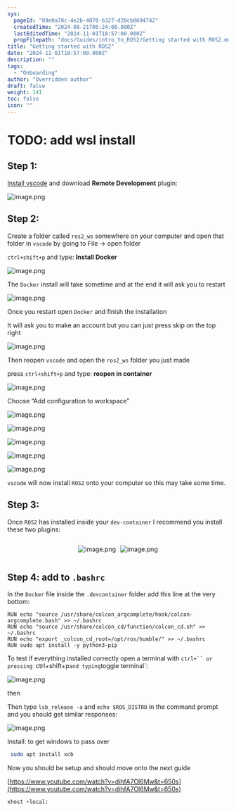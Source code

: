 ```yaml
---
sys:
  pageId: "89e0a78c-4e2b-4070-b327-d28cb0694742"
  createdTime: "2024-08-21T00:24:00.000Z"
  lastEditedTime: "2024-11-01T18:57:00.000Z"
  propFilepath: "docs/Guides/intro_to_ROS2/Getting started with ROS2.md"
title: "Getting started with ROS2"
date: "2024-11-01T18:57:00.000Z"
description: ""
tags:
  - "Onboarding"
author: "Overridden author"
draft: false
weight: 141
toc: false
icon: ""
---
```


# TODO: add wsl install

## Step 1:

[Install vscode](https://code.visualstudio.com/download) and download **Remote Development** plugin:

![image.png](https://prod-files-secure.s3.us-west-2.amazonaws.com/d518164a-d88e-44d1-a4ee-3adb3bd8bce0/efb52993-1881-4a40-b95e-6f020334f022/image.png?X-Amz-Algorithm=AWS4-HMAC-SHA256&X-Amz-Content-Sha256=UNSIGNED-PAYLOAD&X-Amz-Credential=ASIAZI2LB466RJ6DVTWQ%2F20250406%2Fus-west-2%2Fs3%2Faws4_request&X-Amz-Date=20250406T100818Z&X-Amz-Expires=3600&X-Amz-Security-Token=IQoJb3JpZ2luX2VjEMn%2F%2F%2F%2F%2F%2F%2F%2F%2F%2FwEaCXVzLXdlc3QtMiJHMEUCIQC6bgGgGh%2FQO4EBz7L4ozFQBwXyca%2FmExdGY0dW5CGjqwIgTQPX3GVcAScQ8fuwSTFIYZgenXnxHTHrIYPMQIn7wZ4q%2FwMIQhAAGgw2Mzc0MjMxODM4MDUiDMjs5qqGDK5sJUFm0SrcA2VXerj%2BagTrJSyZOnl83kE80GTRR%2B79%2B58hI%2FOw9M%2Fwd153g%2FXILUNJdBgoJcFNttxq9fvOWna2Kw8YcnSpvuTPEaZpPJQywyZ9aTBHo%2F4Dq3O%2Fhw5nXbL%2BQ290HNuhpy%2FanIVh24Zj%2BAF3aqcOWKMEW82HPAI10AiGtaYgBdREWKi8ejTKOp3JmsCqsKbruXIlrZY1B7u18Kf3eDTBXn9MA1KIephHQG8ADAu6R6HyKoFRFJGiyqOOh34WphvF4Oc%2FCRqfMCneFxAl7YrmfwFAMRoAhkofoqaIp8Hl2KHi97yZlnP4EyknGkeEDm7ui2mdKNsx3xEHjc5Td%2FjjO6iPzjFJQNlrIP6ZDwnxoS4TvWQRqzOz5cx1GphJVU1QQUfuinCyRyYM6%2BvgRpH2ZPR2BXzNJgL2NDAdUstR%2FsJ%2FZ2vl90GAZzPmRUlR%2BcP9bj0CItw66uKEqzSnpWOBoTgfAd2QHVE0s4etCG9IxJk77UIAUQcaiPTs%2FlQlM3euxTTDWy%2ByEC%2F%2FMEZsqqviiRjKYuKagcehcgUZFWipYgmMHOr5GfK%2F8mX8ORTnZwJOyEC7cgiQihnSrjs93mruXc6xJSJMeIyjJ1oe7%2B%2Fvr5OqYzh5uNwMrVWm09dcMOf%2FyL8GOqUBoL4IaheBFtOiH96jJITn9clDMmH0ybfEc4nw1ebT1QxF1Njoz%2B35yGE9FBgzEHXyPdXCOSsyTx2oAwF1UJ5r0RvcEyKgqy9vVptP6s1xsiRbsFXQm8lrqeKenAvw6nHqeOpR8l1K%2FPWopcPQfa4zJxdNK65jamPIb3KFUO7ThH7VNt5cTajok8q4tUCfh%2Bhy18yaIYsCshxHi6%2FvWdDhUXNwIz%2BD&X-Amz-Signature=798caa34e6511caf18af86fcdf5bcdf61a69b1ddaff32559c0e149885bf08f50&X-Amz-SignedHeaders=host&x-id=GetObject)

## Step 2:

Create a folder called `ros2_ws` somewhere on your computer and open that folder in `vscode` by going to File → open folder 

`ctrl+shift+p` and type: **Install Docker**

![image.png](https://prod-files-secure.s3.us-west-2.amazonaws.com/d518164a-d88e-44d1-a4ee-3adb3bd8bce0/2269dc0e-1cd5-47ff-bceb-c04ad9b2eab0/image.png?X-Amz-Algorithm=AWS4-HMAC-SHA256&X-Amz-Content-Sha256=UNSIGNED-PAYLOAD&X-Amz-Credential=ASIAZI2LB466RJ6DVTWQ%2F20250406%2Fus-west-2%2Fs3%2Faws4_request&X-Amz-Date=20250406T100818Z&X-Amz-Expires=3600&X-Amz-Security-Token=IQoJb3JpZ2luX2VjEMn%2F%2F%2F%2F%2F%2F%2F%2F%2F%2FwEaCXVzLXdlc3QtMiJHMEUCIQC6bgGgGh%2FQO4EBz7L4ozFQBwXyca%2FmExdGY0dW5CGjqwIgTQPX3GVcAScQ8fuwSTFIYZgenXnxHTHrIYPMQIn7wZ4q%2FwMIQhAAGgw2Mzc0MjMxODM4MDUiDMjs5qqGDK5sJUFm0SrcA2VXerj%2BagTrJSyZOnl83kE80GTRR%2B79%2B58hI%2FOw9M%2Fwd153g%2FXILUNJdBgoJcFNttxq9fvOWna2Kw8YcnSpvuTPEaZpPJQywyZ9aTBHo%2F4Dq3O%2Fhw5nXbL%2BQ290HNuhpy%2FanIVh24Zj%2BAF3aqcOWKMEW82HPAI10AiGtaYgBdREWKi8ejTKOp3JmsCqsKbruXIlrZY1B7u18Kf3eDTBXn9MA1KIephHQG8ADAu6R6HyKoFRFJGiyqOOh34WphvF4Oc%2FCRqfMCneFxAl7YrmfwFAMRoAhkofoqaIp8Hl2KHi97yZlnP4EyknGkeEDm7ui2mdKNsx3xEHjc5Td%2FjjO6iPzjFJQNlrIP6ZDwnxoS4TvWQRqzOz5cx1GphJVU1QQUfuinCyRyYM6%2BvgRpH2ZPR2BXzNJgL2NDAdUstR%2FsJ%2FZ2vl90GAZzPmRUlR%2BcP9bj0CItw66uKEqzSnpWOBoTgfAd2QHVE0s4etCG9IxJk77UIAUQcaiPTs%2FlQlM3euxTTDWy%2ByEC%2F%2FMEZsqqviiRjKYuKagcehcgUZFWipYgmMHOr5GfK%2F8mX8ORTnZwJOyEC7cgiQihnSrjs93mruXc6xJSJMeIyjJ1oe7%2B%2Fvr5OqYzh5uNwMrVWm09dcMOf%2FyL8GOqUBoL4IaheBFtOiH96jJITn9clDMmH0ybfEc4nw1ebT1QxF1Njoz%2B35yGE9FBgzEHXyPdXCOSsyTx2oAwF1UJ5r0RvcEyKgqy9vVptP6s1xsiRbsFXQm8lrqeKenAvw6nHqeOpR8l1K%2FPWopcPQfa4zJxdNK65jamPIb3KFUO7ThH7VNt5cTajok8q4tUCfh%2Bhy18yaIYsCshxHi6%2FvWdDhUXNwIz%2BD&X-Amz-Signature=cfa3f99555fc60742afa7d89b9477fe61e9aad175ef2c5215cbc2e93d72e87a3&X-Amz-SignedHeaders=host&x-id=GetObject)

The `Docker` install will take sometime and at the end it will ask you to restart

![image.png](https://prod-files-secure.s3.us-west-2.amazonaws.com/d518164a-d88e-44d1-a4ee-3adb3bd8bce0/ed233f78-be33-4b1f-b89c-9c346c0e961e/image.png?X-Amz-Algorithm=AWS4-HMAC-SHA256&X-Amz-Content-Sha256=UNSIGNED-PAYLOAD&X-Amz-Credential=ASIAZI2LB466RJ6DVTWQ%2F20250406%2Fus-west-2%2Fs3%2Faws4_request&X-Amz-Date=20250406T100818Z&X-Amz-Expires=3600&X-Amz-Security-Token=IQoJb3JpZ2luX2VjEMn%2F%2F%2F%2F%2F%2F%2F%2F%2F%2FwEaCXVzLXdlc3QtMiJHMEUCIQC6bgGgGh%2FQO4EBz7L4ozFQBwXyca%2FmExdGY0dW5CGjqwIgTQPX3GVcAScQ8fuwSTFIYZgenXnxHTHrIYPMQIn7wZ4q%2FwMIQhAAGgw2Mzc0MjMxODM4MDUiDMjs5qqGDK5sJUFm0SrcA2VXerj%2BagTrJSyZOnl83kE80GTRR%2B79%2B58hI%2FOw9M%2Fwd153g%2FXILUNJdBgoJcFNttxq9fvOWna2Kw8YcnSpvuTPEaZpPJQywyZ9aTBHo%2F4Dq3O%2Fhw5nXbL%2BQ290HNuhpy%2FanIVh24Zj%2BAF3aqcOWKMEW82HPAI10AiGtaYgBdREWKi8ejTKOp3JmsCqsKbruXIlrZY1B7u18Kf3eDTBXn9MA1KIephHQG8ADAu6R6HyKoFRFJGiyqOOh34WphvF4Oc%2FCRqfMCneFxAl7YrmfwFAMRoAhkofoqaIp8Hl2KHi97yZlnP4EyknGkeEDm7ui2mdKNsx3xEHjc5Td%2FjjO6iPzjFJQNlrIP6ZDwnxoS4TvWQRqzOz5cx1GphJVU1QQUfuinCyRyYM6%2BvgRpH2ZPR2BXzNJgL2NDAdUstR%2FsJ%2FZ2vl90GAZzPmRUlR%2BcP9bj0CItw66uKEqzSnpWOBoTgfAd2QHVE0s4etCG9IxJk77UIAUQcaiPTs%2FlQlM3euxTTDWy%2ByEC%2F%2FMEZsqqviiRjKYuKagcehcgUZFWipYgmMHOr5GfK%2F8mX8ORTnZwJOyEC7cgiQihnSrjs93mruXc6xJSJMeIyjJ1oe7%2B%2Fvr5OqYzh5uNwMrVWm09dcMOf%2FyL8GOqUBoL4IaheBFtOiH96jJITn9clDMmH0ybfEc4nw1ebT1QxF1Njoz%2B35yGE9FBgzEHXyPdXCOSsyTx2oAwF1UJ5r0RvcEyKgqy9vVptP6s1xsiRbsFXQm8lrqeKenAvw6nHqeOpR8l1K%2FPWopcPQfa4zJxdNK65jamPIb3KFUO7ThH7VNt5cTajok8q4tUCfh%2Bhy18yaIYsCshxHi6%2FvWdDhUXNwIz%2BD&X-Amz-Signature=6a52615c6759168c69805b61cc3acf6eeee46f03b8beffe739b4a89e25f8d3bf&X-Amz-SignedHeaders=host&x-id=GetObject)

Once you restart open `Docker` and finish the installation

It will ask you to make an account but you can just press skip on the top right

![image.png](https://prod-files-secure.s3.us-west-2.amazonaws.com/d518164a-d88e-44d1-a4ee-3adb3bd8bce0/21010ad9-1659-4fd9-9f59-9932a09b2a3d/image.png?X-Amz-Algorithm=AWS4-HMAC-SHA256&X-Amz-Content-Sha256=UNSIGNED-PAYLOAD&X-Amz-Credential=ASIAZI2LB466RJ6DVTWQ%2F20250406%2Fus-west-2%2Fs3%2Faws4_request&X-Amz-Date=20250406T100818Z&X-Amz-Expires=3600&X-Amz-Security-Token=IQoJb3JpZ2luX2VjEMn%2F%2F%2F%2F%2F%2F%2F%2F%2F%2FwEaCXVzLXdlc3QtMiJHMEUCIQC6bgGgGh%2FQO4EBz7L4ozFQBwXyca%2FmExdGY0dW5CGjqwIgTQPX3GVcAScQ8fuwSTFIYZgenXnxHTHrIYPMQIn7wZ4q%2FwMIQhAAGgw2Mzc0MjMxODM4MDUiDMjs5qqGDK5sJUFm0SrcA2VXerj%2BagTrJSyZOnl83kE80GTRR%2B79%2B58hI%2FOw9M%2Fwd153g%2FXILUNJdBgoJcFNttxq9fvOWna2Kw8YcnSpvuTPEaZpPJQywyZ9aTBHo%2F4Dq3O%2Fhw5nXbL%2BQ290HNuhpy%2FanIVh24Zj%2BAF3aqcOWKMEW82HPAI10AiGtaYgBdREWKi8ejTKOp3JmsCqsKbruXIlrZY1B7u18Kf3eDTBXn9MA1KIephHQG8ADAu6R6HyKoFRFJGiyqOOh34WphvF4Oc%2FCRqfMCneFxAl7YrmfwFAMRoAhkofoqaIp8Hl2KHi97yZlnP4EyknGkeEDm7ui2mdKNsx3xEHjc5Td%2FjjO6iPzjFJQNlrIP6ZDwnxoS4TvWQRqzOz5cx1GphJVU1QQUfuinCyRyYM6%2BvgRpH2ZPR2BXzNJgL2NDAdUstR%2FsJ%2FZ2vl90GAZzPmRUlR%2BcP9bj0CItw66uKEqzSnpWOBoTgfAd2QHVE0s4etCG9IxJk77UIAUQcaiPTs%2FlQlM3euxTTDWy%2ByEC%2F%2FMEZsqqviiRjKYuKagcehcgUZFWipYgmMHOr5GfK%2F8mX8ORTnZwJOyEC7cgiQihnSrjs93mruXc6xJSJMeIyjJ1oe7%2B%2Fvr5OqYzh5uNwMrVWm09dcMOf%2FyL8GOqUBoL4IaheBFtOiH96jJITn9clDMmH0ybfEc4nw1ebT1QxF1Njoz%2B35yGE9FBgzEHXyPdXCOSsyTx2oAwF1UJ5r0RvcEyKgqy9vVptP6s1xsiRbsFXQm8lrqeKenAvw6nHqeOpR8l1K%2FPWopcPQfa4zJxdNK65jamPIb3KFUO7ThH7VNt5cTajok8q4tUCfh%2Bhy18yaIYsCshxHi6%2FvWdDhUXNwIz%2BD&X-Amz-Signature=7bdbd277ecc92119ed1f6b7d1ab183b6a28e769a4546c0dd05df8dea2685ddf6&X-Amz-SignedHeaders=host&x-id=GetObject)

Then reopen `vscode` and open the `ros2_ws` folder you just made

press `ctrl+shift+p` and type: **reopen in container**

![image.png](https://prod-files-secure.s3.us-west-2.amazonaws.com/d518164a-d88e-44d1-a4ee-3adb3bd8bce0/4e93b8c2-41ad-488c-8095-c74205196118/image.png?X-Amz-Algorithm=AWS4-HMAC-SHA256&X-Amz-Content-Sha256=UNSIGNED-PAYLOAD&X-Amz-Credential=ASIAZI2LB466RJ6DVTWQ%2F20250406%2Fus-west-2%2Fs3%2Faws4_request&X-Amz-Date=20250406T100818Z&X-Amz-Expires=3600&X-Amz-Security-Token=IQoJb3JpZ2luX2VjEMn%2F%2F%2F%2F%2F%2F%2F%2F%2F%2FwEaCXVzLXdlc3QtMiJHMEUCIQC6bgGgGh%2FQO4EBz7L4ozFQBwXyca%2FmExdGY0dW5CGjqwIgTQPX3GVcAScQ8fuwSTFIYZgenXnxHTHrIYPMQIn7wZ4q%2FwMIQhAAGgw2Mzc0MjMxODM4MDUiDMjs5qqGDK5sJUFm0SrcA2VXerj%2BagTrJSyZOnl83kE80GTRR%2B79%2B58hI%2FOw9M%2Fwd153g%2FXILUNJdBgoJcFNttxq9fvOWna2Kw8YcnSpvuTPEaZpPJQywyZ9aTBHo%2F4Dq3O%2Fhw5nXbL%2BQ290HNuhpy%2FanIVh24Zj%2BAF3aqcOWKMEW82HPAI10AiGtaYgBdREWKi8ejTKOp3JmsCqsKbruXIlrZY1B7u18Kf3eDTBXn9MA1KIephHQG8ADAu6R6HyKoFRFJGiyqOOh34WphvF4Oc%2FCRqfMCneFxAl7YrmfwFAMRoAhkofoqaIp8Hl2KHi97yZlnP4EyknGkeEDm7ui2mdKNsx3xEHjc5Td%2FjjO6iPzjFJQNlrIP6ZDwnxoS4TvWQRqzOz5cx1GphJVU1QQUfuinCyRyYM6%2BvgRpH2ZPR2BXzNJgL2NDAdUstR%2FsJ%2FZ2vl90GAZzPmRUlR%2BcP9bj0CItw66uKEqzSnpWOBoTgfAd2QHVE0s4etCG9IxJk77UIAUQcaiPTs%2FlQlM3euxTTDWy%2ByEC%2F%2FMEZsqqviiRjKYuKagcehcgUZFWipYgmMHOr5GfK%2F8mX8ORTnZwJOyEC7cgiQihnSrjs93mruXc6xJSJMeIyjJ1oe7%2B%2Fvr5OqYzh5uNwMrVWm09dcMOf%2FyL8GOqUBoL4IaheBFtOiH96jJITn9clDMmH0ybfEc4nw1ebT1QxF1Njoz%2B35yGE9FBgzEHXyPdXCOSsyTx2oAwF1UJ5r0RvcEyKgqy9vVptP6s1xsiRbsFXQm8lrqeKenAvw6nHqeOpR8l1K%2FPWopcPQfa4zJxdNK65jamPIb3KFUO7ThH7VNt5cTajok8q4tUCfh%2Bhy18yaIYsCshxHi6%2FvWdDhUXNwIz%2BD&X-Amz-Signature=1eb7ab3eaa76c1575082849c8035313133cd1a42bc1efd108ea1a7fc679d49fb&X-Amz-SignedHeaders=host&x-id=GetObject)

Choose “Add configuration to workspace”

![image.png](https://prod-files-secure.s3.us-west-2.amazonaws.com/d518164a-d88e-44d1-a4ee-3adb3bd8bce0/9560b282-5060-4989-ba37-97e7b2c22476/image.png?X-Amz-Algorithm=AWS4-HMAC-SHA256&X-Amz-Content-Sha256=UNSIGNED-PAYLOAD&X-Amz-Credential=ASIAZI2LB466RJ6DVTWQ%2F20250406%2Fus-west-2%2Fs3%2Faws4_request&X-Amz-Date=20250406T100818Z&X-Amz-Expires=3600&X-Amz-Security-Token=IQoJb3JpZ2luX2VjEMn%2F%2F%2F%2F%2F%2F%2F%2F%2F%2FwEaCXVzLXdlc3QtMiJHMEUCIQC6bgGgGh%2FQO4EBz7L4ozFQBwXyca%2FmExdGY0dW5CGjqwIgTQPX3GVcAScQ8fuwSTFIYZgenXnxHTHrIYPMQIn7wZ4q%2FwMIQhAAGgw2Mzc0MjMxODM4MDUiDMjs5qqGDK5sJUFm0SrcA2VXerj%2BagTrJSyZOnl83kE80GTRR%2B79%2B58hI%2FOw9M%2Fwd153g%2FXILUNJdBgoJcFNttxq9fvOWna2Kw8YcnSpvuTPEaZpPJQywyZ9aTBHo%2F4Dq3O%2Fhw5nXbL%2BQ290HNuhpy%2FanIVh24Zj%2BAF3aqcOWKMEW82HPAI10AiGtaYgBdREWKi8ejTKOp3JmsCqsKbruXIlrZY1B7u18Kf3eDTBXn9MA1KIephHQG8ADAu6R6HyKoFRFJGiyqOOh34WphvF4Oc%2FCRqfMCneFxAl7YrmfwFAMRoAhkofoqaIp8Hl2KHi97yZlnP4EyknGkeEDm7ui2mdKNsx3xEHjc5Td%2FjjO6iPzjFJQNlrIP6ZDwnxoS4TvWQRqzOz5cx1GphJVU1QQUfuinCyRyYM6%2BvgRpH2ZPR2BXzNJgL2NDAdUstR%2FsJ%2FZ2vl90GAZzPmRUlR%2BcP9bj0CItw66uKEqzSnpWOBoTgfAd2QHVE0s4etCG9IxJk77UIAUQcaiPTs%2FlQlM3euxTTDWy%2ByEC%2F%2FMEZsqqviiRjKYuKagcehcgUZFWipYgmMHOr5GfK%2F8mX8ORTnZwJOyEC7cgiQihnSrjs93mruXc6xJSJMeIyjJ1oe7%2B%2Fvr5OqYzh5uNwMrVWm09dcMOf%2FyL8GOqUBoL4IaheBFtOiH96jJITn9clDMmH0ybfEc4nw1ebT1QxF1Njoz%2B35yGE9FBgzEHXyPdXCOSsyTx2oAwF1UJ5r0RvcEyKgqy9vVptP6s1xsiRbsFXQm8lrqeKenAvw6nHqeOpR8l1K%2FPWopcPQfa4zJxdNK65jamPIb3KFUO7ThH7VNt5cTajok8q4tUCfh%2Bhy18yaIYsCshxHi6%2FvWdDhUXNwIz%2BD&X-Amz-Signature=9920e5dab338b05052605dac7be8512e82196efbf33c3de31cc3c39fd1943890&X-Amz-SignedHeaders=host&x-id=GetObject)

![image.png](https://prod-files-secure.s3.us-west-2.amazonaws.com/d518164a-d88e-44d1-a4ee-3adb3bd8bce0/2ee63f81-886b-48e8-a553-dc6e5eac99e4/image.png?X-Amz-Algorithm=AWS4-HMAC-SHA256&X-Amz-Content-Sha256=UNSIGNED-PAYLOAD&X-Amz-Credential=ASIAZI2LB466RJ6DVTWQ%2F20250406%2Fus-west-2%2Fs3%2Faws4_request&X-Amz-Date=20250406T100818Z&X-Amz-Expires=3600&X-Amz-Security-Token=IQoJb3JpZ2luX2VjEMn%2F%2F%2F%2F%2F%2F%2F%2F%2F%2FwEaCXVzLXdlc3QtMiJHMEUCIQC6bgGgGh%2FQO4EBz7L4ozFQBwXyca%2FmExdGY0dW5CGjqwIgTQPX3GVcAScQ8fuwSTFIYZgenXnxHTHrIYPMQIn7wZ4q%2FwMIQhAAGgw2Mzc0MjMxODM4MDUiDMjs5qqGDK5sJUFm0SrcA2VXerj%2BagTrJSyZOnl83kE80GTRR%2B79%2B58hI%2FOw9M%2Fwd153g%2FXILUNJdBgoJcFNttxq9fvOWna2Kw8YcnSpvuTPEaZpPJQywyZ9aTBHo%2F4Dq3O%2Fhw5nXbL%2BQ290HNuhpy%2FanIVh24Zj%2BAF3aqcOWKMEW82HPAI10AiGtaYgBdREWKi8ejTKOp3JmsCqsKbruXIlrZY1B7u18Kf3eDTBXn9MA1KIephHQG8ADAu6R6HyKoFRFJGiyqOOh34WphvF4Oc%2FCRqfMCneFxAl7YrmfwFAMRoAhkofoqaIp8Hl2KHi97yZlnP4EyknGkeEDm7ui2mdKNsx3xEHjc5Td%2FjjO6iPzjFJQNlrIP6ZDwnxoS4TvWQRqzOz5cx1GphJVU1QQUfuinCyRyYM6%2BvgRpH2ZPR2BXzNJgL2NDAdUstR%2FsJ%2FZ2vl90GAZzPmRUlR%2BcP9bj0CItw66uKEqzSnpWOBoTgfAd2QHVE0s4etCG9IxJk77UIAUQcaiPTs%2FlQlM3euxTTDWy%2ByEC%2F%2FMEZsqqviiRjKYuKagcehcgUZFWipYgmMHOr5GfK%2F8mX8ORTnZwJOyEC7cgiQihnSrjs93mruXc6xJSJMeIyjJ1oe7%2B%2Fvr5OqYzh5uNwMrVWm09dcMOf%2FyL8GOqUBoL4IaheBFtOiH96jJITn9clDMmH0ybfEc4nw1ebT1QxF1Njoz%2B35yGE9FBgzEHXyPdXCOSsyTx2oAwF1UJ5r0RvcEyKgqy9vVptP6s1xsiRbsFXQm8lrqeKenAvw6nHqeOpR8l1K%2FPWopcPQfa4zJxdNK65jamPIb3KFUO7ThH7VNt5cTajok8q4tUCfh%2Bhy18yaIYsCshxHi6%2FvWdDhUXNwIz%2BD&X-Amz-Signature=dd1364c297be5bd752fee948b349cf55fa392e1afcddb2da967b9499dcb04839&X-Amz-SignedHeaders=host&x-id=GetObject)

![image.png](https://prod-files-secure.s3.us-west-2.amazonaws.com/d518164a-d88e-44d1-a4ee-3adb3bd8bce0/ae1580b2-b048-407e-aed9-b584224a7a04/image.png?X-Amz-Algorithm=AWS4-HMAC-SHA256&X-Amz-Content-Sha256=UNSIGNED-PAYLOAD&X-Amz-Credential=ASIAZI2LB466RJ6DVTWQ%2F20250406%2Fus-west-2%2Fs3%2Faws4_request&X-Amz-Date=20250406T100818Z&X-Amz-Expires=3600&X-Amz-Security-Token=IQoJb3JpZ2luX2VjEMn%2F%2F%2F%2F%2F%2F%2F%2F%2F%2FwEaCXVzLXdlc3QtMiJHMEUCIQC6bgGgGh%2FQO4EBz7L4ozFQBwXyca%2FmExdGY0dW5CGjqwIgTQPX3GVcAScQ8fuwSTFIYZgenXnxHTHrIYPMQIn7wZ4q%2FwMIQhAAGgw2Mzc0MjMxODM4MDUiDMjs5qqGDK5sJUFm0SrcA2VXerj%2BagTrJSyZOnl83kE80GTRR%2B79%2B58hI%2FOw9M%2Fwd153g%2FXILUNJdBgoJcFNttxq9fvOWna2Kw8YcnSpvuTPEaZpPJQywyZ9aTBHo%2F4Dq3O%2Fhw5nXbL%2BQ290HNuhpy%2FanIVh24Zj%2BAF3aqcOWKMEW82HPAI10AiGtaYgBdREWKi8ejTKOp3JmsCqsKbruXIlrZY1B7u18Kf3eDTBXn9MA1KIephHQG8ADAu6R6HyKoFRFJGiyqOOh34WphvF4Oc%2FCRqfMCneFxAl7YrmfwFAMRoAhkofoqaIp8Hl2KHi97yZlnP4EyknGkeEDm7ui2mdKNsx3xEHjc5Td%2FjjO6iPzjFJQNlrIP6ZDwnxoS4TvWQRqzOz5cx1GphJVU1QQUfuinCyRyYM6%2BvgRpH2ZPR2BXzNJgL2NDAdUstR%2FsJ%2FZ2vl90GAZzPmRUlR%2BcP9bj0CItw66uKEqzSnpWOBoTgfAd2QHVE0s4etCG9IxJk77UIAUQcaiPTs%2FlQlM3euxTTDWy%2ByEC%2F%2FMEZsqqviiRjKYuKagcehcgUZFWipYgmMHOr5GfK%2F8mX8ORTnZwJOyEC7cgiQihnSrjs93mruXc6xJSJMeIyjJ1oe7%2B%2Fvr5OqYzh5uNwMrVWm09dcMOf%2FyL8GOqUBoL4IaheBFtOiH96jJITn9clDMmH0ybfEc4nw1ebT1QxF1Njoz%2B35yGE9FBgzEHXyPdXCOSsyTx2oAwF1UJ5r0RvcEyKgqy9vVptP6s1xsiRbsFXQm8lrqeKenAvw6nHqeOpR8l1K%2FPWopcPQfa4zJxdNK65jamPIb3KFUO7ThH7VNt5cTajok8q4tUCfh%2Bhy18yaIYsCshxHi6%2FvWdDhUXNwIz%2BD&X-Amz-Signature=64349116765ad450a32eb5893f802814e8449b451e42e0184fdccffa5f0309cf&X-Amz-SignedHeaders=host&x-id=GetObject)

![image.png](https://prod-files-secure.s3.us-west-2.amazonaws.com/d518164a-d88e-44d1-a4ee-3adb3bd8bce0/53255b28-f75e-430f-b9e3-c0ac8577e42b/image.png?X-Amz-Algorithm=AWS4-HMAC-SHA256&X-Amz-Content-Sha256=UNSIGNED-PAYLOAD&X-Amz-Credential=ASIAZI2LB466RJ6DVTWQ%2F20250406%2Fus-west-2%2Fs3%2Faws4_request&X-Amz-Date=20250406T100818Z&X-Amz-Expires=3600&X-Amz-Security-Token=IQoJb3JpZ2luX2VjEMn%2F%2F%2F%2F%2F%2F%2F%2F%2F%2FwEaCXVzLXdlc3QtMiJHMEUCIQC6bgGgGh%2FQO4EBz7L4ozFQBwXyca%2FmExdGY0dW5CGjqwIgTQPX3GVcAScQ8fuwSTFIYZgenXnxHTHrIYPMQIn7wZ4q%2FwMIQhAAGgw2Mzc0MjMxODM4MDUiDMjs5qqGDK5sJUFm0SrcA2VXerj%2BagTrJSyZOnl83kE80GTRR%2B79%2B58hI%2FOw9M%2Fwd153g%2FXILUNJdBgoJcFNttxq9fvOWna2Kw8YcnSpvuTPEaZpPJQywyZ9aTBHo%2F4Dq3O%2Fhw5nXbL%2BQ290HNuhpy%2FanIVh24Zj%2BAF3aqcOWKMEW82HPAI10AiGtaYgBdREWKi8ejTKOp3JmsCqsKbruXIlrZY1B7u18Kf3eDTBXn9MA1KIephHQG8ADAu6R6HyKoFRFJGiyqOOh34WphvF4Oc%2FCRqfMCneFxAl7YrmfwFAMRoAhkofoqaIp8Hl2KHi97yZlnP4EyknGkeEDm7ui2mdKNsx3xEHjc5Td%2FjjO6iPzjFJQNlrIP6ZDwnxoS4TvWQRqzOz5cx1GphJVU1QQUfuinCyRyYM6%2BvgRpH2ZPR2BXzNJgL2NDAdUstR%2FsJ%2FZ2vl90GAZzPmRUlR%2BcP9bj0CItw66uKEqzSnpWOBoTgfAd2QHVE0s4etCG9IxJk77UIAUQcaiPTs%2FlQlM3euxTTDWy%2ByEC%2F%2FMEZsqqviiRjKYuKagcehcgUZFWipYgmMHOr5GfK%2F8mX8ORTnZwJOyEC7cgiQihnSrjs93mruXc6xJSJMeIyjJ1oe7%2B%2Fvr5OqYzh5uNwMrVWm09dcMOf%2FyL8GOqUBoL4IaheBFtOiH96jJITn9clDMmH0ybfEc4nw1ebT1QxF1Njoz%2B35yGE9FBgzEHXyPdXCOSsyTx2oAwF1UJ5r0RvcEyKgqy9vVptP6s1xsiRbsFXQm8lrqeKenAvw6nHqeOpR8l1K%2FPWopcPQfa4zJxdNK65jamPIb3KFUO7ThH7VNt5cTajok8q4tUCfh%2Bhy18yaIYsCshxHi6%2FvWdDhUXNwIz%2BD&X-Amz-Signature=bf7fd878a1a96cdf8372c2f1612483912dfd9f1c4302d962e80c529e7f627339&X-Amz-SignedHeaders=host&x-id=GetObject)

![image.png](https://prod-files-secure.s3.us-west-2.amazonaws.com/d518164a-d88e-44d1-a4ee-3adb3bd8bce0/7c562767-5af9-4ffb-97d1-327bcdf4ee00/image.png?X-Amz-Algorithm=AWS4-HMAC-SHA256&X-Amz-Content-Sha256=UNSIGNED-PAYLOAD&X-Amz-Credential=ASIAZI2LB466RJ6DVTWQ%2F20250406%2Fus-west-2%2Fs3%2Faws4_request&X-Amz-Date=20250406T100818Z&X-Amz-Expires=3600&X-Amz-Security-Token=IQoJb3JpZ2luX2VjEMn%2F%2F%2F%2F%2F%2F%2F%2F%2F%2FwEaCXVzLXdlc3QtMiJHMEUCIQC6bgGgGh%2FQO4EBz7L4ozFQBwXyca%2FmExdGY0dW5CGjqwIgTQPX3GVcAScQ8fuwSTFIYZgenXnxHTHrIYPMQIn7wZ4q%2FwMIQhAAGgw2Mzc0MjMxODM4MDUiDMjs5qqGDK5sJUFm0SrcA2VXerj%2BagTrJSyZOnl83kE80GTRR%2B79%2B58hI%2FOw9M%2Fwd153g%2FXILUNJdBgoJcFNttxq9fvOWna2Kw8YcnSpvuTPEaZpPJQywyZ9aTBHo%2F4Dq3O%2Fhw5nXbL%2BQ290HNuhpy%2FanIVh24Zj%2BAF3aqcOWKMEW82HPAI10AiGtaYgBdREWKi8ejTKOp3JmsCqsKbruXIlrZY1B7u18Kf3eDTBXn9MA1KIephHQG8ADAu6R6HyKoFRFJGiyqOOh34WphvF4Oc%2FCRqfMCneFxAl7YrmfwFAMRoAhkofoqaIp8Hl2KHi97yZlnP4EyknGkeEDm7ui2mdKNsx3xEHjc5Td%2FjjO6iPzjFJQNlrIP6ZDwnxoS4TvWQRqzOz5cx1GphJVU1QQUfuinCyRyYM6%2BvgRpH2ZPR2BXzNJgL2NDAdUstR%2FsJ%2FZ2vl90GAZzPmRUlR%2BcP9bj0CItw66uKEqzSnpWOBoTgfAd2QHVE0s4etCG9IxJk77UIAUQcaiPTs%2FlQlM3euxTTDWy%2ByEC%2F%2FMEZsqqviiRjKYuKagcehcgUZFWipYgmMHOr5GfK%2F8mX8ORTnZwJOyEC7cgiQihnSrjs93mruXc6xJSJMeIyjJ1oe7%2B%2Fvr5OqYzh5uNwMrVWm09dcMOf%2FyL8GOqUBoL4IaheBFtOiH96jJITn9clDMmH0ybfEc4nw1ebT1QxF1Njoz%2B35yGE9FBgzEHXyPdXCOSsyTx2oAwF1UJ5r0RvcEyKgqy9vVptP6s1xsiRbsFXQm8lrqeKenAvw6nHqeOpR8l1K%2FPWopcPQfa4zJxdNK65jamPIb3KFUO7ThH7VNt5cTajok8q4tUCfh%2Bhy18yaIYsCshxHi6%2FvWdDhUXNwIz%2BD&X-Amz-Signature=4ca9de1686cf5d6ff1e04bd186de7ace5621f282c42f21f28d941a18be8b2ccc&X-Amz-SignedHeaders=host&x-id=GetObject)

`vscode` will now install `ROS2` onto your computer so this may take some time.

## Step 3:

Once `ROS2` has installed inside your `dev-container` I recommend you install these two plugins:

<div style="display: flex;flex-direction: row; column-gap:10px; max-width: 630px;justify-content: center;">
<div>

![image.png](https://prod-files-secure.s3.us-west-2.amazonaws.com/d518164a-d88e-44d1-a4ee-3adb3bd8bce0/3fc3d550-5a54-4ba1-ba6b-faa01cdb7369/image.png?X-Amz-Algorithm=AWS4-HMAC-SHA256&X-Amz-Content-Sha256=UNSIGNED-PAYLOAD&X-Amz-Credential=ASIAZI2LB466YZ4WEBK6%2F20250406%2Fus-west-2%2Fs3%2Faws4_request&X-Amz-Date=20250406T100823Z&X-Amz-Expires=3600&X-Amz-Security-Token=IQoJb3JpZ2luX2VjEMn%2F%2F%2F%2F%2F%2F%2F%2F%2F%2FwEaCXVzLXdlc3QtMiJHMEUCIQDGa2SXQt8gQHR%2BVLBYpbRdPy5krWM2aqF4EeD%2BnLr02wIgCWKPxGECxgBszCJnaF2MFJAyWD4PAWYAlmoyldHx8%2BQq%2FwMIQhAAGgw2Mzc0MjMxODM4MDUiDDp2nU965E8YVvO7FCrcAz%2BWBvyEnaXgJDlgx7yOH%2BS5wFgDSQMy7gy9PA6Bydz%2FUsgGIBbcQf4eWSYZDLgj2UsdIjlMr%2BIj6pCDT1NJbi%2BelS2gQ0q%2B5i3iwfjMg2%2BWGhd8fB07PLFMCev04ZSsaLCPwi9yUVJqt8SRKUkO8O7ZHLGKPIsKWWp7yif5qmc8%2ByA7sHEqUrIWnte29PwuibbnNIdfcGSxijNbxBAKG6%2B0goh7oUmMfnpQrWNSse9kIDrkPHBYGWOyYXb%2FGR%2BScRC9esWIG0Yn%2FRuIBaJZIZTMioAPSNiqRbBbo1%2BrhytGY%2FaTEyEUSXok1mPWVzADdfgJOsMi0PoYtudTQT4YHsAqcyUwToSZlkyamq%2Bg7ecPZrhZ%2FCSXwe%2Bc3Wt7Dv0%2F2KULd5ERv%2BQ5y7VRrg0dRK%2FCXeZ21jjgX%2BpKgbC1p62t5BEXKlcZ02QoZx%2FMeDJ81XRIYtKKCtLrDABMYcU6QpfNy%2BQ7LEcaGNd6TFQmr6HmoKZO%2FfnP%2BPJOxqYrKX%2FpRIcxoHe9RrXpkUlMHw%2BAT4VNjP9PsrDPZJ%2BNsxbh2DfuKX2h5%2FaIGr5n8AGcMSg%2FTWT9xQEIKfQZuEaQJy3XRO%2FhKEldfL5fN9685OSIhI1vwDlzlEMtFtsI6reRMOb%2FyL8GOqUB2ik2u2Jd4ewMcSWp63unm9QrHyaEfCOMw%2F92hl0npdL8LABOkvGD9tHGFm6y16f9lr35XQM01Mm%2BPE9iVq%2BNxaGaxL9gtD%2BkA8TsiYcVqv4bgOUOPXQFrvFJYM1bidLaQQ7ASR9Zqbt5Tr7V%2B7x7%2FNrKRy63Rf6KdJTfIxGN03j3YQEq3WBeDPJWbb%2FwHqVP8mkwWL5442IumS2sgu5HZkgJ1D9f&X-Amz-Signature=19c5444d1178a8d5cb1786ee41bfa2758f74e484f7100646c69d59fb7fe64b41&X-Amz-SignedHeaders=host&x-id=GetObject)

</div>
<div>

![image.png](https://prod-files-secure.s3.us-west-2.amazonaws.com/d518164a-d88e-44d1-a4ee-3adb3bd8bce0/d994cc66-13c2-4093-a5a3-f84cf4601a82/image.png?X-Amz-Algorithm=AWS4-HMAC-SHA256&X-Amz-Content-Sha256=UNSIGNED-PAYLOAD&X-Amz-Credential=ASIAZI2LB466WFWZLFDE%2F20250406%2Fus-west-2%2Fs3%2Faws4_request&X-Amz-Date=20250406T100824Z&X-Amz-Expires=3600&X-Amz-Security-Token=IQoJb3JpZ2luX2VjEMn%2F%2F%2F%2F%2F%2F%2F%2F%2F%2FwEaCXVzLXdlc3QtMiJHMEUCIQDZiKvTaYzWxb4HJjggzqL2zaPdmH%2BPHov%2BhlmD4%2B%2FFUgIgdN3icnXBioFH6NLXPC3OFoYpzCSo6XtodPGhWzpQf54q%2FwMIQhAAGgw2Mzc0MjMxODM4MDUiDDDYZrg7%2BLRYG66uTircA9mbKsZU5A04Utg1qOeRBCAuM6X4h%2FlDAvb3l8%2FdwEI6A%2FVKyVNJD%2BzT7jmi8kMMpyDyO1R6q8wZNXa91m3YKzIt1MpBAk%2BP0xnizIDR%2FWqXJVbaWxaR8eeHewkmgpFVn%2BQqy8yk%2Fk20EvI0d12BKKZgKZ2XciD1F5pqcowlzrEJ%2BjrTGjfADUlpNWp8o0V0iFfsOy%2BDJZR7HH28G96zNx0rE2QHbbUN3%2FIAh%2B2d6Q9oHUqmNsJVvOXhyFWlCwcfCNFk3nZuEa2dXFqb%2FcFPcwF19xa7HTlbocbPENixC5nPRhKu4nKgXv6adZUZ2ZY9O%2FFC36ZoOvuxbn6Xv68mOSc%2FE3XMwxF6d3n%2F2ss9%2F5uq0%2FWnqox1R%2FYpDwpeSJ5vB7ZlwgLlwgJc%2BMzjRZ%2BBrK1ij6g%2FZiOCh3NcXaBo%2FtNBRi%2FfvvQGXt5X7NwflQSnkSMTY9k3pX9Ed5ylTFTppXN3sNjvewGZJItXTckpVGOVS4Gks%2BcCr3OzP6pKj1MotfC7Sz2jIRu%2BEW%2BDjhjjYOgpDMz5vaQewkDoYZTisr3X4D85PpC6YjaVRnpISIJ8h2zrgENLGRSvkid5VjUlh9qOfeJ0AHL8wcgUJnFYySZzoezKk02YPI%2BM51%2B2MN7%2ByL8GOqUBDgOi7tt77JDB%2Bk65JiJfwbBJ54dhbE6BuSkSn3Yjec%2FY5rFl2kKM6L%2FyaEkEKi17umf9N14j8n2j2D8yj4A7xVzsyEX77IC9hp5%2B8j2sW4enlKyJsDqfxk9Sv6fRcjLBwWa8t0NP2NNN%2BA10QfrOPpLBQhF69WW2GVS3A%2F7NY5n8bhTvS8C4ry%2BKdjLei8NCZS8tNe8jpBlh7mIvZH39WDWAP9JD&X-Amz-Signature=b8f4f4cc703745259e66ce5537c5215af39310afb44d9d96f6f5745d82b48d34&X-Amz-SignedHeaders=host&x-id=GetObject)

</div>
</div>

## Step 4: add to `.bashrc`

In the `Docker` file inside the `.devcontainer` folder add this line at the very bottom: 

```docker
RUN echo "source /usr/share/colcon_argcomplete/hook/colcon-argcomplete.bash" >> ~/.bashrc
RUN echo "source /usr/share/colcon_cd/function/colcon_cd.sh" >> ~/.bashrc
RUN echo "export _colcon_cd_root=/opt/ros/humble/" >> ~/.bashrc
RUN sudo apt install -y python3-pip 
```

To test if everything installed correctly open a terminal with `ctrl+`` or pressing `ctrl+shift+p` and typing `toggle terminal`:

![image.png](https://prod-files-secure.s3.us-west-2.amazonaws.com/d518164a-d88e-44d1-a4ee-3adb3bd8bce0/6a4943d8-b04e-4c02-9a58-775f3384d1a5/image.png?X-Amz-Algorithm=AWS4-HMAC-SHA256&X-Amz-Content-Sha256=UNSIGNED-PAYLOAD&X-Amz-Credential=ASIAZI2LB466RJ6DVTWQ%2F20250406%2Fus-west-2%2Fs3%2Faws4_request&X-Amz-Date=20250406T100818Z&X-Amz-Expires=3600&X-Amz-Security-Token=IQoJb3JpZ2luX2VjEMn%2F%2F%2F%2F%2F%2F%2F%2F%2F%2FwEaCXVzLXdlc3QtMiJHMEUCIQC6bgGgGh%2FQO4EBz7L4ozFQBwXyca%2FmExdGY0dW5CGjqwIgTQPX3GVcAScQ8fuwSTFIYZgenXnxHTHrIYPMQIn7wZ4q%2FwMIQhAAGgw2Mzc0MjMxODM4MDUiDMjs5qqGDK5sJUFm0SrcA2VXerj%2BagTrJSyZOnl83kE80GTRR%2B79%2B58hI%2FOw9M%2Fwd153g%2FXILUNJdBgoJcFNttxq9fvOWna2Kw8YcnSpvuTPEaZpPJQywyZ9aTBHo%2F4Dq3O%2Fhw5nXbL%2BQ290HNuhpy%2FanIVh24Zj%2BAF3aqcOWKMEW82HPAI10AiGtaYgBdREWKi8ejTKOp3JmsCqsKbruXIlrZY1B7u18Kf3eDTBXn9MA1KIephHQG8ADAu6R6HyKoFRFJGiyqOOh34WphvF4Oc%2FCRqfMCneFxAl7YrmfwFAMRoAhkofoqaIp8Hl2KHi97yZlnP4EyknGkeEDm7ui2mdKNsx3xEHjc5Td%2FjjO6iPzjFJQNlrIP6ZDwnxoS4TvWQRqzOz5cx1GphJVU1QQUfuinCyRyYM6%2BvgRpH2ZPR2BXzNJgL2NDAdUstR%2FsJ%2FZ2vl90GAZzPmRUlR%2BcP9bj0CItw66uKEqzSnpWOBoTgfAd2QHVE0s4etCG9IxJk77UIAUQcaiPTs%2FlQlM3euxTTDWy%2ByEC%2F%2FMEZsqqviiRjKYuKagcehcgUZFWipYgmMHOr5GfK%2F8mX8ORTnZwJOyEC7cgiQihnSrjs93mruXc6xJSJMeIyjJ1oe7%2B%2Fvr5OqYzh5uNwMrVWm09dcMOf%2FyL8GOqUBoL4IaheBFtOiH96jJITn9clDMmH0ybfEc4nw1ebT1QxF1Njoz%2B35yGE9FBgzEHXyPdXCOSsyTx2oAwF1UJ5r0RvcEyKgqy9vVptP6s1xsiRbsFXQm8lrqeKenAvw6nHqeOpR8l1K%2FPWopcPQfa4zJxdNK65jamPIb3KFUO7ThH7VNt5cTajok8q4tUCfh%2Bhy18yaIYsCshxHi6%2FvWdDhUXNwIz%2BD&X-Amz-Signature=612c041547f5d6246587b778aa2bf6c56747657fcffe3e9d85f27c49e177f80c&X-Amz-SignedHeaders=host&x-id=GetObject)

then 

Then type `lsb_release -a` and `echo $ROS_DISTRO` in the command prompt and you should get similar responses:

![image.png](https://prod-files-secure.s3.us-west-2.amazonaws.com/d518164a-d88e-44d1-a4ee-3adb3bd8bce0/3e635dec-a805-4e85-8b9e-d000e5b71a4e/image.png?X-Amz-Algorithm=AWS4-HMAC-SHA256&X-Amz-Content-Sha256=UNSIGNED-PAYLOAD&X-Amz-Credential=ASIAZI2LB466RJ6DVTWQ%2F20250406%2Fus-west-2%2Fs3%2Faws4_request&X-Amz-Date=20250406T100818Z&X-Amz-Expires=3600&X-Amz-Security-Token=IQoJb3JpZ2luX2VjEMn%2F%2F%2F%2F%2F%2F%2F%2F%2F%2FwEaCXVzLXdlc3QtMiJHMEUCIQC6bgGgGh%2FQO4EBz7L4ozFQBwXyca%2FmExdGY0dW5CGjqwIgTQPX3GVcAScQ8fuwSTFIYZgenXnxHTHrIYPMQIn7wZ4q%2FwMIQhAAGgw2Mzc0MjMxODM4MDUiDMjs5qqGDK5sJUFm0SrcA2VXerj%2BagTrJSyZOnl83kE80GTRR%2B79%2B58hI%2FOw9M%2Fwd153g%2FXILUNJdBgoJcFNttxq9fvOWna2Kw8YcnSpvuTPEaZpPJQywyZ9aTBHo%2F4Dq3O%2Fhw5nXbL%2BQ290HNuhpy%2FanIVh24Zj%2BAF3aqcOWKMEW82HPAI10AiGtaYgBdREWKi8ejTKOp3JmsCqsKbruXIlrZY1B7u18Kf3eDTBXn9MA1KIephHQG8ADAu6R6HyKoFRFJGiyqOOh34WphvF4Oc%2FCRqfMCneFxAl7YrmfwFAMRoAhkofoqaIp8Hl2KHi97yZlnP4EyknGkeEDm7ui2mdKNsx3xEHjc5Td%2FjjO6iPzjFJQNlrIP6ZDwnxoS4TvWQRqzOz5cx1GphJVU1QQUfuinCyRyYM6%2BvgRpH2ZPR2BXzNJgL2NDAdUstR%2FsJ%2FZ2vl90GAZzPmRUlR%2BcP9bj0CItw66uKEqzSnpWOBoTgfAd2QHVE0s4etCG9IxJk77UIAUQcaiPTs%2FlQlM3euxTTDWy%2ByEC%2F%2FMEZsqqviiRjKYuKagcehcgUZFWipYgmMHOr5GfK%2F8mX8ORTnZwJOyEC7cgiQihnSrjs93mruXc6xJSJMeIyjJ1oe7%2B%2Fvr5OqYzh5uNwMrVWm09dcMOf%2FyL8GOqUBoL4IaheBFtOiH96jJITn9clDMmH0ybfEc4nw1ebT1QxF1Njoz%2B35yGE9FBgzEHXyPdXCOSsyTx2oAwF1UJ5r0RvcEyKgqy9vVptP6s1xsiRbsFXQm8lrqeKenAvw6nHqeOpR8l1K%2FPWopcPQfa4zJxdNK65jamPIb3KFUO7ThH7VNt5cTajok8q4tUCfh%2Bhy18yaIYsCshxHi6%2FvWdDhUXNwIz%2BD&X-Amz-Signature=035c9d3c99353cf4632adb72b9144e384128f0da5f8450b09721db0a5ef378de&X-Amz-SignedHeaders=host&x-id=GetObject)

Install:  to get windows to pass over

```bash
 sudo apt install xcb
```

Now you should be setup and should move onto the next guide 

[https://www.youtube.com/watch?v=dihfA7Ol6Mw&t=650s](https://www.youtube.com/watch?v=dihfA7Ol6Mw&t=650s)

```python
xhost +local:
```
